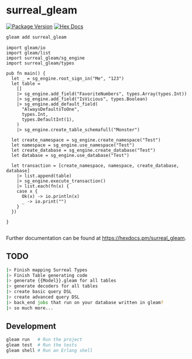 # surreal_gleam

[![Package Version](https://img.shields.io/hexpm/v/surreal_gleam)](https://hex.pm/packages/surreal_gleam)
[![Hex Docs](https://img.shields.io/badge/hex-docs-ffaff3)](https://hexdocs.pm/surreal_gleam/)

```sh
gleam add surreal_gleam
```
```gleam
import gleam/io
import gleam/list
import surreal_gleam/sg_engine
import surreal_gleam/types

pub fn main() {
  let _ = sg_engine.root_sign_in("Me", "123")
  let table =
    []
    |> sg_engine.add_field("FavoriteNumbers", types.Array(types.Int))
    |> sg_engine.add_field("IsVicious", types.Boolean)
    |> sg_engine.add_default_field(
      "AlwaysDefaultsToOne",
      types.Int,
      types.DefaultInt(1),
    )
    |> sg_engine.create_table_schemafull("Monster")

  let create_namespace = sg_engine.create_namespace("Test")
  let namespace = sg_engine.use_namespace("Test")
  let create_database = sg_engine.create_database("Test")
  let database = sg_engine.use_database("Test")

  let transaction = [create_namespace, namespace, create_database, database]
    |> list.append(table)
    |> sg_engine.execute_transaction()
    |> list.each(fn(x) {
    case x {
      Ok(x) -> io.println(x)
      _ -> io.print("")
    }
  })

}


```



Further documentation can be found at <https://hexdocs.pm/surreal_gleam>.

## TODO
```sh
|> Finish mapping Surreal Types
|> Finish Table generating code
|> generate {{Model}}.gleam for all tables
|> generate decoders for all tables
|> create basic query DSL
|> create advanced query DSL
|> back_end jobs that run on your database written in gleam?
|> so much more...
```
## Development

```sh
gleam run   # Run the project
gleam test  # Run the tests
gleam shell # Run an Erlang shell
```
